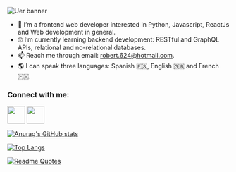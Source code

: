 ![Uer banner](https://user-images.githubusercontent.com/72587880/196091562-1a4c2b9d-37a3-4f58-99ce-0fdcfa2fdb90.png)

- 👀 I’m a frontend web developer interested in Python, Javascript, ReactJs and Web development in general.
- 🤓 I’m currently learning backend development: RESTful and GraphQL APIs, relational and no-relational databases.
- 📫 Reach me through email: robert.624@hotmail.com.
- 🌎 I can speak three languages: Spanish 🇪🇸, English 🇬🇧 and French 🇫🇷.

<h3 align="left">Connect with me:</h3>
<p align="left">
<a href="https://twitter.com/robertdowny" target="blank"><img align="center" src="https://brandeame.es/wp-content/uploads/2017/05/60414c58e954d7236837248225e0216f_new-twitter-logo-vector-eps-twitter-logo-clipart-png_518-518.png" alt="" height="40" width="40" /></a>
<a href="www.linkedin.com/in/roberto-ramirez-aguilar
" target="blank"><img align="center" src="https://cdn-icons-png.flaticon.com/512/174/174857.png" alt="" height="40" width="40" /></a>



[![Anurag's GitHub stats](https://github-readme-stats.vercel.app/api?username=Robertron624)](https://github.com/anuraghazra/github-readme-stats)

[![Top Langs](https://github-readme-stats.vercel.app/api/top-langs/?username=Robertron624)](https://github.com/anuraghazra/github-readme-stats)

[![Readme Quotes](https://quotes-github-readme.vercel.app/api?type=horizontal&theme=dark)](https://github.com/piyushsuthar/github-readme-quotes)


<!---
Robertron624/Robertron624 is a ✨ special ✨ repository because its `README.md` (this file) appears on your GitHub profile.
You can click the Preview link to take a look at your changes.
--->
